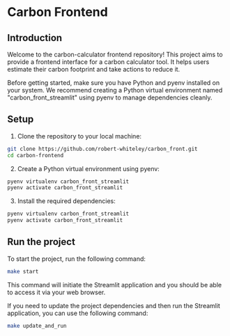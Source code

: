 # Carbon Frontend

## Introduction

Welcome to the carbon-calculator frontend repository! This project aims to provide a frontend interface for a carbon calculator tool. It helps users estimate their carbon footprint and take actions to reduce it.

Before getting started, make sure you have Python and pyenv installed on your system. We recommend creating a Python virtual environment named "carbon_front_streamlit" using pyenv to manage dependencies cleanly.

## Setup

1. Clone the repository to your local machine:

```bash
git clone https://github.com/robert-whiteley/carbon_front.git
cd carbon-frontend
```

2. Create a Python virtual environment using pyenv:
```bash
pyenv virtualenv carbon_front_streamlit
pyenv activate carbon_front_streamlit
```

3. Install the required dependencies:
```bash
pyenv virtualenv carbon_front_streamlit
pyenv activate carbon_front_streamlit
```

## Run the project
To start the project, run the following command:
```bash
make start
```
This command will initiate the Streamlit application and you should be able to access it via your web browser.

If you need to update the project dependencies and then run the Streamlit application, you can use the following command:

```bash
make update_and_run
```
